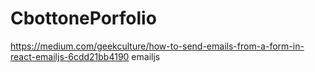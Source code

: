 # CbottonePorfolio

https://medium.com/geekculture/how-to-send-emails-from-a-form-in-react-emailjs-6cdd21bb4190   emailjs